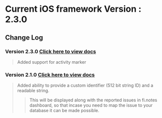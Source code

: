 

# Current iOS framework Version : 2.3.0

## Change Log

### Version 2.3.0 [Click here to view docs](https://finotes.github.io/2018/02/02/objc-docs)
> Added support for activity marker

### Version 2.1.0 [Click here to view docs](https://finotes.github.io/2018/01/19/ios-docs)

> Added ability to provide a custom identifier (512 bit string ID) and a readable string.   
>> This will be displayed along with the reported issues in fi.notes dashboard, so that incase you need to map the issue to your database it can be made possible.

